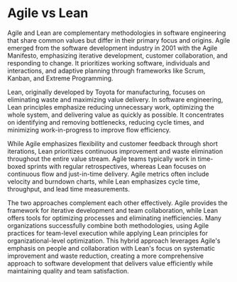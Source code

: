 # Agile vs Lean

Agile and Lean are complementary methodologies in software engineering that share common values but differ in their primary focus and origins. Agile emerged from the software development industry in 2001 with the Agile Manifesto, emphasizing iterative development, customer collaboration, and responding to change. It prioritizes working software, individuals and interactions, and adaptive planning through frameworks like Scrum, Kanban, and Extreme Programming.

Lean, originally developed by Toyota for manufacturing, focuses on eliminating waste and maximizing value delivery. In software engineering, Lean principles emphasize reducing unnecessary work, optimizing the whole system, and delivering value as quickly as possible. It concentrates on identifying and removing bottlenecks, reducing cycle times, and minimizing work-in-progress to improve flow efficiency.

While Agile emphasizes flexibility and customer feedback through short iterations, Lean prioritizes continuous improvement and waste elimination throughout the entire value stream. Agile teams typically work in time-boxed sprints with regular retrospectives, whereas Lean focuses on continuous flow and just-in-time delivery. Agile metrics often include velocity and burndown charts, while Lean emphasizes cycle time, throughput, and lead time measurements.

The two approaches complement each other effectively. Agile provides the framework for iterative development and team collaboration, while Lean offers tools for optimizing processes and eliminating inefficiencies. Many organizations successfully combine both methodologies, using Agile practices for team-level execution while applying Lean principles for organizational-level optimization. This hybrid approach leverages Agile's emphasis on people and collaboration with Lean's focus on systematic improvement and waste reduction, creating a more comprehensive approach to software development that delivers value efficiently while maintaining quality and team satisfaction.
